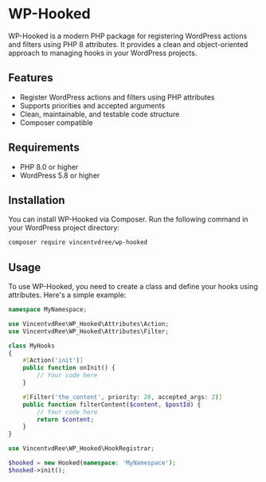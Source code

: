 # WP-Hooked

WP-Hooked is a modern PHP package for registering WordPress actions and filters using PHP 8 attributes. It provides a clean and object-oriented approach to managing hooks in your WordPress projects.

## Features
- Register WordPress actions and filters using PHP attributes
- Supports priorities and accepted arguments
- Clean, maintainable, and testable code structure
- Composer compatible

## Requirements
- PHP 8.0 or higher
- WordPress 5.8 or higher

## Installation
You can install WP-Hooked via Composer. Run the following command in your WordPress project directory:

```bash
composer require vincentvdree/wp-hooked
```

## Usage
To use WP-Hooked, you need to create a class and define your hooks using attributes. Here's a simple example:

```php src/MyHooks.php
namespace MyNamespace;

use VincentvdRee\WP_Hooked\Attributes\Action;
use VincentvdRee\WP_Hooked\Attributes\Filter;

class MyHooks
{
    #[Action('init')]
    public function onInit() {
        // Your code here
    }

    #[Filter('the_content', priority: 20, accepted_args: 2)]
    public function filterContent($content, $postId) {
        // Your code here
        return $content;
    }
}
```

```php functions.php
use VincentvdRee\WP_Hooked\HookRegistrar;

$hooked = new Hooked(namespace: 'MyNamespace');
$hooked->init();
```


